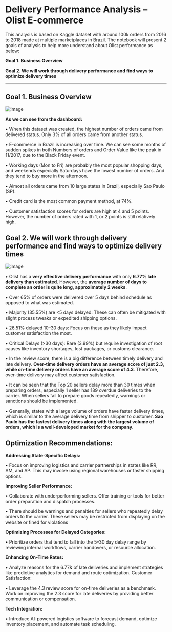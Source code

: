 # Delivery Performance Analysis – Olist E-commerce 

This analysis is based on Kaggle dataset with around 100k orders from 2016 to 2018 made at multiple marketplaces in Brazil. The notebook will present 2 goals of analysis to help more understand about Olist performance as below:

**Goal 1. Business Overview**

**Goal 2. We will work through delivery performance and find ways to optimize delivery times**

-------------------------------------------------------------------------------------------

## **Goal 1. Business Overview**

![image](https://user-images.githubusercontent.com/126956224/231110768-491c24c9-23d2-4a95-83f8-8b679eb41988.png)

**As we can see from the dashboard:**

•	When this dataset was created, the highest number of orders came from delivered status. Only 3% of all orders came from another status.

•	E-commerce in Brazil is increasing over time. We can see some months of sudden spikes in both Numbers of orders and Order Value like the peak in 11/2017, due to the Black Friday event.

•	Working days (Mon to Fri) are probably the most popular shopping days, and weekends especially Saturdays have the lowest number of orders. And they tend to buy more in the afternoon.

•	Almost all orders came from 10 large states in Brazil, especially Sao Paulo (SP).

•	Credit card is the most common payment method, at 74%.

•	Customer satisfaction scores for orders are high at 4 and 5 points. However, the number of orders rated with 1, or 2 points is still relatively high.


## **Goal 2. We will work through delivery performance and find ways to optimize delivery times**

![image](https://user-images.githubusercontent.com/126956224/231111238-0b38e1c2-6cd8-4e48-88fa-4e95adf351da.png)

•	Olist has a **very effective delivery performance** with only **6.77% late delivery than estimated**. However, the **average number of days to complete an order is quite long, approximately 2 weeks**.

•	Over 65% of orders were delivered over 5 days behind schedule as opposed to what was estimated.

•	Majority (35.55%) are <5 days delayed: These can often be mitigated with slight process tweaks or expedited shipping options.

•	26.51% delayed 10–30 days: Focus on these as they likely impact customer satisfaction the most.

•	Critical Delays (>30 days): Rare (3.99%) but require investigation of root causes like inventory shortages, lost packages, or customs clearance.

•	In the review score, there is a big difference between timely delivery and late delivery. **Over-time delivery orders have an average score of just 2.3, while on-time delivery orders have an average score of 4.3**. Therefore, over-time delivery may affect customer satisfaction.

•	It can be seen that the Top 20 sellers delay more than 30 times when preparing orders, especially 1 seller has 189 overdue deliveries to the carrier. When sellers fail to prepare goods repeatedly, warnings or sanctions should be implemented.

•	Generally, states with a large volume of orders have faster delivery times, which is similar to the average delivery time from shipper to customer. **Sao Paulo has the fastest delivery times along with the largest volume of orders, which is a well-developed market for the company.**


## Optimization Recommendations:

**Addressing State-Specific Delays:**

•	Focus on improving logistics and carrier partnerships in states like RR, AM, and AP. This may involve using regional warehouses or faster shipping options.

**Improving Seller Performance:**

•	 Collaborate with underperforming sellers. Offer training or tools for better order preparation and dispatch processes.

•	 There should be warnings and penalties for sellers who repeatedly delay orders to the carrier. These sellers may be restricted from displaying on the website or fined for violations

**Optimizing Processes for Delayed Categories:**

•	 Prioritize orders that tend to fall into the 5–30 day delay range by reviewing internal workflows, carrier handovers, or resource allocation.

**Enhancing On-Time Rates:**

•	 Analyze reasons for the 6.77& of late deliveries and implement strategies like predictive analytics for demand and route optimization.
Customer Satisfaction:

•	 Leverage the 4.3 review score for on-time deliveries as a benchmark. Work on improving the 2.3 score for late deliveries by providing better communication or compensation.

**Tech Integration:**

•	 Introduce AI-powered logistics software to forecast demand, optimize inventory placement, and automate task scheduling.
